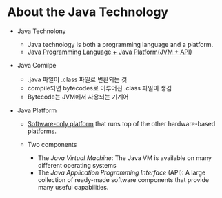 # About the Java Technology

- Java Technolony
  - Java technology is both a programming language and a platform.
  - <u>Java Programming Language + Java Platform(JVM + API)</u>
  
- Java Comilpe
  - .java 파일이 .class 파일로 변환되는 것
  - compile되면 bytecodes로 이루어진 .class 파일이 생김
  - Bytecode는 JVM에서 사용되는 기계어

- Java Platform

  - <u>Software-only platform</u> that runs top of the other hardware-based platforms.
  - Two components

    - The *Java Virtual Machine*: The Java VM is available on many different operating systems
    - The *Java Application Programming Interface* (API): A large collection of ready-made software components that provide many useful capabilities.

  